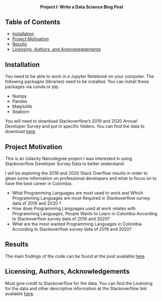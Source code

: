 
<h4 align="center">Project I: Write a Data Science Blog Post</h4>

## Table of Contents
- [Installation](#installation)
- [Project Motivation](#motivation)
- [Results](#results)
- [Licensing, Authors, and Acknowledgements](#licensing)

## Installation <a name="installation"></a>
You need to be able to work in a Jupyter Notebook on your computer. The following packages (libraries) need to be installed. You can install these packages via conda or pip.

- Numpy
- Pandas
- Matplotlib
- Seaborn


You will need to download Stackoverflow’s 2019 and 2020 Annual Developer Survey and put in specific folders. You can find the data to download [here](https://insights.stackoverflow.com/survey). 

## Project Motivation <a name="motivation"></a>

This is an Udacity Nanodegree project.I was interested in using Stackoverflow Developer Survey Data to better understand: </br>

I will be exploring the 2019 and 2020 Stack Overflow results in order to glean some information on professional developers and what to focus on to have the best career in Colombia.

- What Programming Languages are most used to work and Which Programming Languages are most Required in Stackoverflow survey data of 2019 and 2020 ?
- How does Programming Languages used at work relates with Programming Languages, People Wants to Learn in Colombia According to Stackoverflow survey data of 2019 and 2020?
- What are the most wanted Programming Languages in Colombia According to Stackoverflow survey data of 2019 and 2020?

## Results <a name="results"></a>
The main findings of the code can be found at the post available [here](https://medium.com/@capenara/stackoverflow-survey-in-colombia-ebe7d3ac210d)

## Licensing, Authors, Acknowledgements<a name="licensing"></a>
Must give credit to Stackoverflow for the data. You can find the Licensing for the data and other descriptive information at the Stackoverflow link available [here](https://insights.stackoverflow.com/survey).
